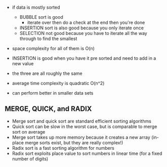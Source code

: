 * if data is mostly sorted
  * BUBBLE sort is good
    * iterate over then do a check at the end then you're done
  * INSERTION sort is also good because you only iterate once
  * SELECTION not good because you have to iterate all the way through to find the smallest

* space complexity for all of them is O(n)

* INSERTION is good when you have it pre sorted and need to add in a new value

* the three are all roughly the same
* average time complexity is quadratic O(n^2)
* can perform better in smaller data sets


## MERGE, QUICK, and RADIX

* Merge sort and quick sort are standard efficient sorting algorithms
* Quick sort can be slow in the worst case, but is comparable to merge sort on average
* Merge sort takes up more memory because it creates a new array (in-place merge sorts exist, but they are really complex!)
* Radix sort is a fast sorting algorithm for numbers
* Radix sort exploits place value to sort numbers in linear time (for a fixed number of digits)

